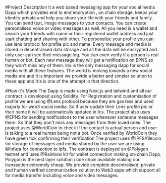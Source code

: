 #Project Description
It a web based messaging app for your social media Dapp which provides end to end encryption , on chain storage, keeps your identity private and help you share your life with your friends and family. You can send text, image messages to your contacts. You can create personalised voice or video messages as well. All you need is a wallet and search your friends with name or their registered wallet address and just start chatting and sharing with other. To personalise your profile you can use lens protocol for profile pic and name. Every message and media is stored in decentralised data storage and all the data will be encrypted and only user can see their message log. You can even verify if a person is real human or bot. Each new message they will get a notification on EPNS so they won't miss any of them. Iris is the only messaging dapp for social media with all these features. The world is moving towards a new social media era and it is important we provide a better and simpler solution to these app and Iris is one of the attempt in that direction.

#How it's Made
The Dapp is made using Next.js and tailwind and all our contract is developed using Solidity. For Registration and customisation of profile we are using @Lens protocol because they are gas less and used majorly for web3 social media. So If user update their Lens profile pic or their name it will be automatically updated in Iris. The project also uses @EPNS for sending notifications to the user whenever someone messages them. So that they don't miss any messages from their loved ones. The project uses @WorldCoin to check if the contact is actual person and user is talking to a real human being not a bot. Once verified by WorldCoin they have green tick confirming their verification The project uses @IPFS/filecoin for storage of messages and media shared by the user we are using @Infura for connection to Ipfs. The contract is deployed on @Polygon testnet and uses @Rainbow kit for wallet connection making on-chain Dapp. Polygon is the best layer solution /side chain available making our transaction extremely cheap. We provide complete decentralised, private and human verified communication solution to Web3 apps which support all for media transfer including voice and video messages.
